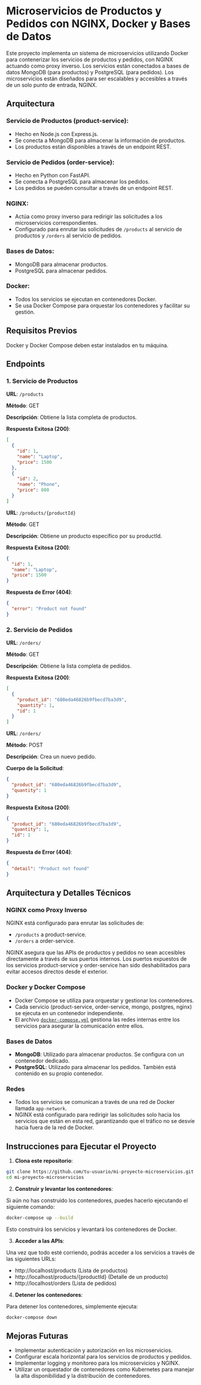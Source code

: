 # Microservicios de Productos y Pedidos con NGINX, Docker y Bases de Datos

Este proyecto implementa un sistema de microservicios utilizando Docker para contenerizar los servicios de productos y pedidos, con NGINX actuando como proxy inverso. Los servicios están conectados a bases de datos MongoDB (para productos) y PostgreSQL (para pedidos). Los microservicios están diseñados para ser escalables y accesibles a través de un solo punto de entrada, NGINX.

## Arquitectura

### Servicio de Productos (product-service):

- Hecho en Node.js con Express.js.
- Se conecta a MongoDB para almacenar la información de productos.
- Los productos están disponibles a través de un endpoint REST.

### Servicio de Pedidos (order-service):

- Hecho en Python con FastAPI.
- Se conecta a PostgreSQL para almacenar los pedidos.
- Los pedidos se pueden consultar a través de un endpoint REST.

### NGINX:

- Actúa como proxy inverso para redirigir las solicitudes a los microservicios correspondientes.
- Configurado para enrutar las solicitudes de `/products` al servicio de productos y `/orders` al servicio de pedidos.

### Bases de Datos:

- MongoDB para almacenar productos.
- PostgreSQL para almacenar pedidos.

### Docker:

- Todos los servicios se ejecutan en contenedores Docker.
- Se usa Docker Compose para orquestar los contenedores y facilitar su gestión.

## Requisitos Previos

Docker y Docker Compose deben estar instalados en tu máquina.

## Endpoints

### 1. Servicio de Productos

**URL**: `/products`

**Método**: GET

**Descripción**: Obtiene la lista completa de productos.

**Respuesta Exitosa (200)**:

```json
[
  {
    "id": 1,
    "name": "Laptop",
    "price": 1500
  },
  {
    "id": 2,
    "name": "Phone",
    "price": 800
  }
]
```

**URL**: `/products/{productId}`

**Método**: GET

**Descripción**: Obtiene un producto específico por su productId.

**Respuesta Exitosa (200)**:

```json
{
  "id": 1,
  "name": "Laptop",
  "price": 1500
}
```

**Respuesta de Error (404)**:

```json
{
  "error": "Product not found"
}
```

### 2. Servicio de Pedidos

**URL**: `/orders/`

**Método**: GET

**Descripción**: Obtiene la lista completa de pedidos.

**Respuesta Exitosa (200)**:

```json
[
  {
    "product_id": "680eda46826b9fbecd7ba3d9",
    "quantity": 1,
    "id": 1
  }
]
```

**URL**: `/orders/`

**Método**: POST

**Descripción**: Crea un nuevo pedido.

**Cuerpo de la Solicitud**:

```json
{
  "product_id": "680eda46826b9fbecd7ba3d9",
  "quantity": 1
}
```

**Respuesta Exitosa (200)**:

```json
{
  "product_id": "680eda46826b9fbecd7ba3d9",
  "quantity": 1,
  "id": 1
}
```

**Respuesta de Error (404)**:

```json
{
  "detail": "Product not found"
}
```

## Arquitectura y Detalles Técnicos

### NGINX como Proxy Inverso

NGINX está configurado para enrutar las solicitudes de:

- `/products` a product-service.
- `/orders` a order-service.

NGINX asegura que las APIs de productos y pedidos no sean accesibles directamente a través de sus puertos internos. Los puertos expuestos de los servicios product-service y order-service han sido deshabilitados para evitar accesos directos desde el exterior.

### Docker y Docker Compose

- Docker Compose se utiliza para orquestar y gestionar los contenedores.
- Cada servicio (product-service, order-service, mongo, postgres, nginx) se ejecuta en un contenedor independiente.
- El archivo [`docker-compose.yml`](docker-compose.yml) gestiona las redes internas entre los servicios para asegurar la comunicación entre ellos.

### Bases de Datos

- **MongoDB**: Utilizado para almacenar productos. Se configura con un contenedor dedicado.
- **PostgreSQL**: Utilizado para almacenar los pedidos. También está contenido en su propio contenedor.

### Redes

- Todos los servicios se comunican a través de una red de Docker llamada `app-network`.
- NGINX está configurado para redirigir las solicitudes solo hacia los servicios que están en esta red, garantizando que el tráfico no se desvíe hacia fuera de la red de Docker.

## Instrucciones para Ejecutar el Proyecto

1. **Clona este repositorio**:

```bash
git clone https://github.com/tu-usuario/mi-proyecto-microservicios.git
cd mi-proyecto-microservicios
```

2. **Construir y levantar los contenedores**:

Si aún no has construido los contenedores, puedes hacerlo ejecutando el siguiente comando:

```bash
docker-compose up --build
```

Esto construirá los servicios y levantará los contenedores de Docker.

3. **Acceder a las APIs**:

Una vez que todo esté corriendo, podrás acceder a los servicios a través de las siguientes URLs:

- http://localhost/products (Lista de productos)
- http://localhost/products/{productId} (Detalle de un producto)
- http://localhost/orders (Lista de pedidos)

4. **Detener los contenedores**:

Para detener los contenedores, simplemente ejecuta:

```bash
docker-compose down
```

## Mejoras Futuras

- Implementar autenticación y autorización en los microservicios.
- Configurar escala horizontal para los servicios de productos y pedidos.
- Implementar logging y monitoreo para los microservicios y NGINX.
- Utilizar un orquestador de contenedores como Kubernetes para manejar la alta disponibilidad y la distribución de contenedores.
